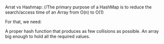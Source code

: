 



Arrat vs Hashmap:
//The primary purpose of a HashMap is to reduce the search/access time of an Array from O(n) to O(1)

For that, we need:

A proper hash function that produces as few collisions as possible.
An array big enough to hold all the required values.
